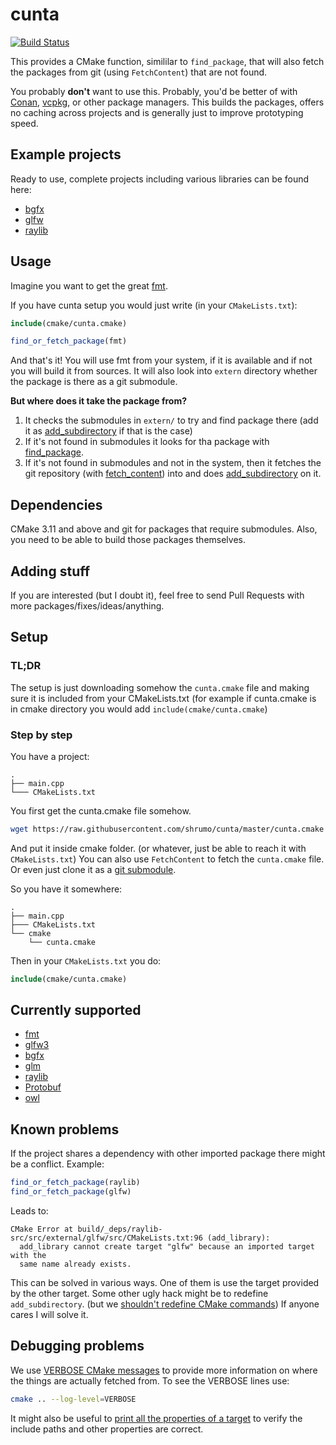 # cunta

[![Build Status](https://travis-ci.com/shrumo/cunta.svg?branch=master)](https://travis-ci.com/shrumo/cunta)

This provides a CMake function, simililar to `find_package`, that will
also fetch the packages from git (using `FetchContent`) that are not found. 

You probably **don't** want to use this. Probably, you'd be better of with [Conan](https://conan.io/),
 [vcpkg](https://github.com/microsoft/vcpkg), or other package managers. This builds the packages,
offers no caching across projects and is generally just to improve prototyping speed.

## Example projects

Ready to use, complete projects including various libraries can be found here:

* [bgfx](https://github.com/shrumo/cunta/tree/master/tests/bgfx)
* [glfw](https://github.com/shrumo/cunta/tree/master/tests/glfw)
* [raylib](https://github.com/shrumo/cunta/tree/master/tests/raylib)

## Usage

Imagine you want to get the great [fmt](https://github.com/fmtlib/fmt).

If you have cunta setup you would just write (in your `CMakeLists.txt`):

```CMake
include(cmake/cunta.cmake)

find_or_fetch_package(fmt)
```

And that's it! You will use fmt from your system, if it is available and if not you will build it from sources.
It will also look into `extern` directory whether the package is there as a git submodule.

**But where does it take the package from?**

1. It checks the submodules in `extern/` to try and find package there (add it as [add_subdirectory](https://cmake.org/cmake/help/latest/command/add_subdirectory.html) if that is the case)
2. If it's not found in submodules it looks for tha package with [find_package](https://cmake.org/cmake/help/latest/command/find_package.html).
3. If it's not found in submodules and not in the system, then it fetches the git repository (with [fetch_content](https://cmake.org/cmake/help/latest/module/FetchContent.html)) into and does [add_subdirectory](https://cmake.org/cmake/help/latest/command/add_subdirectory.html) on it.

## Dependencies

CMake 3.11 and above and git for packages that require submodules.
Also, you need to be able to build those packages themselves.

## Adding stuff

If you are interested (but I doubt it), feel free to send Pull Requests with more packages/fixes/ideas/anything.

## Setup

### TL;DR

The setup is just downloading somehow the `cunta.cmake` file and making sure it is included from your CMakeLists.txt
(for example if cunta.cmake is in cmake directory you would add `include(cmake/cunta.cmake`)

### Step by step

You have a project:

```console
.
├── main.cpp
└─── CMakeLists.txt
```

You first get the cunta.cmake file somehow.

```bash
wget https://raw.githubusercontent.com/shrumo/cunta/master/cunta.cmake
```

And put it inside cmake folder. (or whatever, just be able to reach it
with `CMakeLists.txt`) You can also use `FetchContent` to fetch the
`cunta.cmake` file. Or even just clone it as a [git submodule](https://git-scm.com/book/en/v2/Git-Tools-Submodules).

So you have it somewhere:

```console
.
├── main.cpp
├─── CMakeLists.txt
└── cmake
    └── cunta.cmake
```

Then in your `CMakeLists.txt` you do:

```CMake
include(cmake/cunta.cmake)
```

## Currently supported

* [fmt](https://github.com/fmtlib/fmt)
* [glfw3](https://github.com/glfw/glfw)
* [bgfx](https://github.com/bkaradzic/bgfx.cmake)
* [glm](https://github.com/g-truc/glm)
* [raylib](https://github.com/raysan5/raylib)
* [Protobuf](https://github.com/protocolbuffers/protobuf)
* [owl](https://github.com/shrumo/owl-cmake)

## Known problems

If the project shares a dependency with other imported package there might be a conflict. Example:

```CMake
find_or_fetch_package(raylib)
find_or_fetch_package(glfw)
```

Leads to:

```console
CMake Error at build/_deps/raylib-src/src/external/glfw/src/CMakeLists.txt:96 (add_library):
  add_library cannot create target "glfw" because an imported target with the
  same name already exists.
```

This can be solved in various ways. One of them is use the target provided by the other target.
Some other ugly hack might be to redefine `add_subdirectory`. (but we [shouldn't redefine CMake commands](https://crascit.com/2018/09/14/do-not-redefine-cmake-commands/))
If anyone cares I will solve it.

## Debugging problems

We use [VERBOSE CMake messages](https://cmake.org/cmake/help/latest/command/message.html#general-messages) to provide more information on where the things are actually fetched from. To see the VERBOSE lines use:

```bash
cmake .. --log-level=VERBOSE
```

It might also be useful to [print all the properties of a target](https://stackoverflow.com/questions/32183975/how-to-print-all-the-properties-of-a-target-in-cmake) to verify the include paths and other properties are correct.
